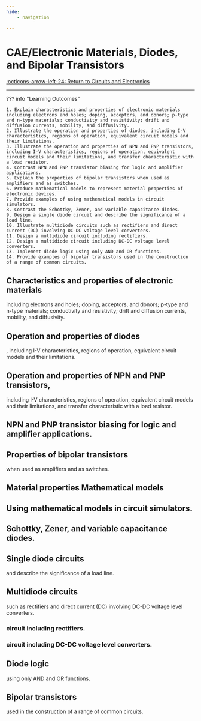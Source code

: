 ```yaml
---
hide:
    - navigation 

---
```


# CAE/Electronic Materials, Diodes, and Bipolar Transistors

[:octicons-arrow-left-24: Return to Circuits and Electronics](/Bodies-of-Knowledge/Circuits-Electronics/)

---

??? info "Learning Outcomes"

    1. Explain characteristics and properties of electronic materials including electrons and holes; doping, acceptors, and donors; p-type and n-type materials; conductivity and resistivity; drift and diffusion currents, mobility, and diffusivity.
    2. Illustrate the operation and properties of diodes, including I-V characteristics, regions of operation, equivalent circuit models and their limitations.
    3. Illustrate the operation and properties of NPN and PNP transistors, including I-V characteristics, regions of operation, equivalent circuit models and their limitations, and transfer characteristic with a load resistor.
    4. Contrast NPN and PNP transistor biasing for logic and amplifier applications.
    5. Explain the properties of bipolar transistors when used as amplifiers and as switches.
    6. Produce mathematical models to represent material properties of electronic devices.
    7. Provide examples of using mathematical models in circuit simulators.
    8. Contrast the Schottky, Zener, and variable capacitance diodes.
    9. Design a single diode circuit and describe the significance of a load line.
    10. Illustrate multidiode circuits such as rectifiers and direct current (DC) involving DC-DC voltage level converters.
    11. Design a multidiode circuit including rectifiers.
    12. Design a multidiode circuit including DC-DC voltage level converters.
    13. Implement diode logic using only AND and OR functions.
    14. Provide examples of bipolar transistors used in the construction of a range of common circuits.

## Characteristics and properties of electronic materials 

including electrons and holes; doping, acceptors, and donors; p-type and n-type materials; conductivity and resistivity; drift and diffusion currents, mobility, and diffusivity.

## Operation and properties of diodes

, including I-V characteristics, regions of operation, equivalent circuit models and their limitations.

## Operation and properties of NPN and PNP transistors,

 including I-V characteristics, regions of operation, equivalent circuit models and their limitations, and transfer characteristic with a load resistor.

## NPN and PNP transistor biasing for logic and amplifier applications.

## Properties of bipolar transistors 

when used as amplifiers and as switches.

## Material properties Mathematical models

## Using mathematical models in circuit simulators.

## Schottky, Zener, and variable capacitance diodes.

## Single diode circuits

and describe the significance of a load line.

## Multidiode circuits 

such as rectifiers and direct current (DC) involving DC-DC voltage level converters.

### circuit including rectifiers.

### circuit including DC-DC voltage level converters.

## Diode logic

 using only AND and OR functions.

## Bipolar transistors 

used in the construction of a range of common circuits.
